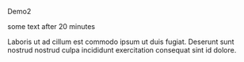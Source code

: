 Demo2

some text after 20 minutes

Laboris ut ad cillum est commodo ipsum ut duis fugiat.
Deserunt sunt nostrud nostrud culpa incididunt exercitation consequat sint id dolore.
